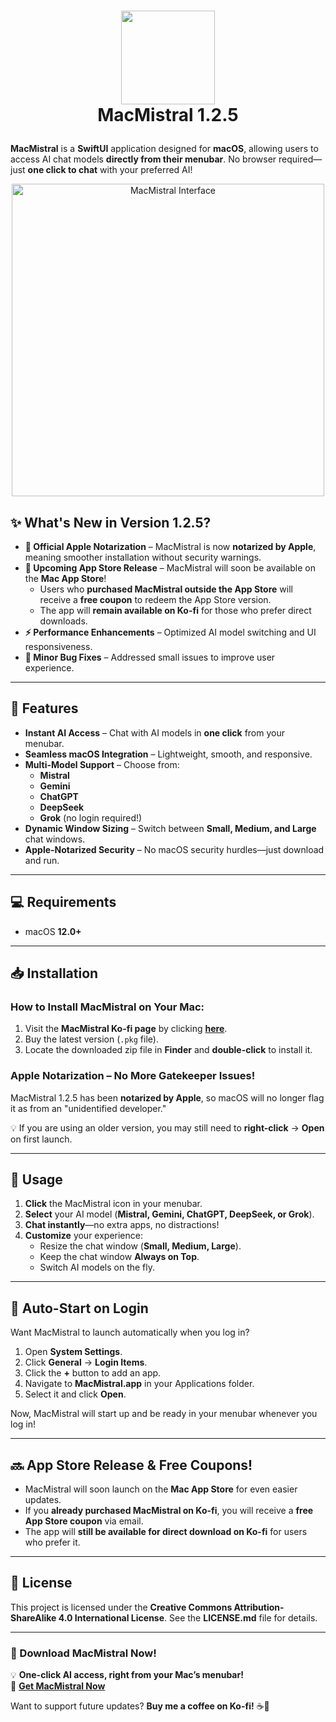 # <p align="center"> <img src="https://github.com/peterdsp/MacMistral/assets/45949870/263217c7-9683-4cd9-972e-9b742abcdc82" width="150" height="150" /> <br> MacMistral 1.2.5 </p>

**MacMistral** is a **SwiftUI** application designed for **macOS**, allowing users to access AI chat models **directly from their menubar**. No browser required—just **one click to chat** with your preferred AI!

<p align="center"> <img src="https://github.com/user-attachments/assets/7c717514-b1e8-461c-8329-6743218682e8" width="500" alt="MacMistral Interface"> </p>

## ✨ What's New in Version 1.2.5?

- **🚀 Official Apple Notarization** – MacMistral is now **notarized by Apple**, meaning smoother installation without security warnings.  
- **📢 Upcoming App Store Release** – MacMistral will soon be available on the **Mac App Store**!  
  - Users who **purchased MacMistral outside the App Store** will receive a **free coupon** to redeem the App Store version.  
  - The app will **remain available on Ko-fi** for those who prefer direct downloads.  
- **⚡ Performance Enhancements** – Optimized AI model switching and UI responsiveness.  
- **🔧 Minor Bug Fixes** – Addressed small issues to improve user experience.  

---

## 📌 Features

- **Instant AI Access** – Chat with AI models in **one click** from your menubar.
- **Seamless macOS Integration** – Lightweight, smooth, and responsive.
- **Multi-Model Support** – Choose from:
  - **Mistral**
  - **Gemini**
  - **ChatGPT**
  - **DeepSeek**
  - **Grok** (no login required!)
- **Dynamic Window Sizing** – Switch between **Small, Medium, and Large** chat windows.
- **Apple-Notarized Security** – No macOS security hurdles—just download and run.

---

## 💻 Requirements

- macOS **12.0+**

---

## 📥 Installation

### **How to Install MacMistral on Your Mac:**
1. Visit the **MacMistral Ko-fi page** by clicking [**here**](https://ko-fi.com/s/b1ef047a6f).  
2. Buy the latest version (`.pkg` file).  
3. Locate the downloaded zip file in **Finder** and **double-click** to install it.

### **Apple Notarization – No More Gatekeeper Issues!**  
MacMistral 1.2.5 has been **notarized by Apple**, so macOS will no longer flag it as from an "unidentified developer."  

💡 If you are using an older version, you may still need to **right-click** → **Open** on first launch.

---

## 🔧 Usage

1. **Click** the MacMistral icon in your menubar.  
2. **Select** your AI model (**Mistral, Gemini, ChatGPT, DeepSeek, or Grok**).  
3. **Chat instantly**—no extra apps, no distractions!  
4. **Customize** your experience:
   - Resize the chat window (**Small, Medium, Large**).
   - Keep the chat window **Always on Top**.
   - Switch AI models on the fly.

---

## 🔄 Auto-Start on Login

Want MacMistral to launch automatically when you log in?

1. Open **System Settings**.  
2. Click **General** → **Login Items**.  
3. Click the **+** button to add an app.  
4. Navigate to **MacMistral.app** in your Applications folder.  
5. Select it and click **Open**.

Now, MacMistral will start up and be ready in your menubar whenever you log in!

---

## 🔜 App Store Release & Free Coupons!  

- MacMistral will soon launch on the **Mac App Store** for even easier updates.  
- If you **already purchased MacMistral on Ko-fi**, you will receive a **free App Store coupon** via email.  
- The app will **still be available for direct download on Ko-fi** for users who prefer it.

---

## 📜 License

This project is licensed under the **Creative Commons Attribution-ShareAlike 4.0 International License**. See the **LICENSE.md** file for details.

---

### 🚀 Download MacMistral Now!

💡 **One-click AI access, right from your Mac’s menubar!**  
🔗 **[Get MacMistral Now](https://ko-fi.com/s/b1ef047a6f)**  

Want to support future updates? **Buy me a coffee on Ko-fi!** ☕💙
